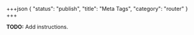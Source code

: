 +++json
{
  "status": "publish",
  "title": "Meta Tags",
  "category": "router"
}
+++

**TODO:** Add instructions.
